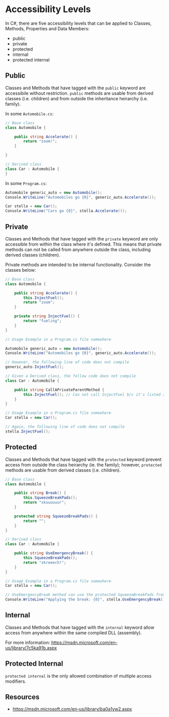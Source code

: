 # Accessibility Levels

In C#, there are five accessibility levels that can be applied to Classes, Methods, Properties and Data Members:

- public
- private
- protected
- internal
- protected internal

## Public

Classes and Methods that have tagged with the `public` keyword are accessibile without restriction. `public` methods are usable from derived classes (i.e. children) and from outside the inheritance heirarchy (i.e. family).

In some `Automobile.cs`:

```c#
// Base class
class Automobile {

    public string Accelerate() {
        return "zoom!";
    }

}

// Derived class
class Car : Automobile {
}
```

In some `Program.cs`:

```c#
Automobile generic_auto = new Automobile();
Console.WriteLine("Automobiles go {0}", generic_auto.Accelerate());

Car stella = new Car();
Console.WriteLine("Cars go {0}", stella.Accelerate());
```

## Private

Classes and Methods that have tagged with the `private` keyword are only accessible from within the class where it's defined. This means that private methods can not be called from anywhere outside the class, including derived classes (children).

Private methods are intended to be internal functionality. Consider the classes below:


```c#
// Base class
class Automobile {

    public string Accelerate() {
        this.InjectFuel();
        return "zoom";
    }

    private string InjectFuel() {
        return "fueling";
    }
}

// Usage Example in a Program.cs file somewhere

Automobile generic_auto = new Automobile();
Console.WriteLine("Automobiles go {0}", generic_auto.Accelerate());

// However, the following line of code does not compile
generic_auto.InjectFuel();
```


```c#
// Given a Derived class, the follow code does not compile
class Car : Automobile {

    public string CallAPrivateParentMethod {
        this.InjectFuel(); // Can not call InjectFuel b/c it's listed as private its parent class, Automobile
    }
}

// Usage Example in a Program.cs file somewhere
Car stella = new Car();

// Again, the following line of code does not compile
stella.InjectFuel();
```

## Protected

Classes and Methods that have tagged with the `protected` keyword prevent access from outside the class heirarchy (ie. the family); however, `protected` methods are usable from derived classes (i.e. children).

```c#
// Base class
class Automobile {

    public string Break() {
        this.SqueezeBreakPads();
        return "skuuuuuur";
    }

    protected string SqueezeBreakPads() {
        return "";
    }
}

// Derived class
class Car : Automobile {

    public string UseEmergencyBreak() {
        this.SqueezeBreakPads();
        return "skreeech!";
    }
}

// Usage Example in a Program.cs file somewhere
Car stella = new Car();

// UseEmergencyBreak method can use the protected SqueezeBreakPads from the Automobile class.
Console.WriteLine("Applying the break: {0}", stella.UseEmergencyBreak());
```


## Internal

Classes and Methods that have tagged with the `internal` keyword allow access from anywhere within the same compiled DLL (assembly).

For more information: https://msdn.microsoft.com/en-us/library/7c5ka91b.aspx

## Protected Internal

`protected internal` is the only allowed combination of multiple access modifiers.

## Resources
* https://msdn.microsoft.com/en-us/library/ba0a1yw2.aspx

